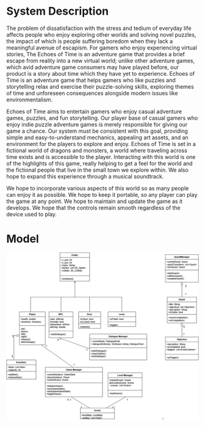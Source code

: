 # System Description
The problem of dissatisfaction with the stress and tedium of everyday life affects people who enjoy exploring other worlds and solving novel puzzles, the impact of which is people suffering boredom when they lack a meaningful avenue of escapism.
For gamers who enjoy experiencing virtual stories, The Echoes of Time is an adventure game that provides a brief escape from reality into a new virtual world; unlike other adventure games, which avid adventure game consumers may have played before, our product is a story about time which they have yet to experience.
Echoes of Time is an adventure game that helps gamers who like puzzles and storytelling relax and exercise their puzzle-solving skills, exploring themes of time and unforeseen consequences alongside modern issues like environmentalism.

Echoes of Time aims to entertain gamers who enjoy casual adventure games, puzzles, and fun storytelling. Our player base of casual gamers who enjoy indie puzzle adventure games is merely responsible for giving our game a chance. Our system must be consistent with this goal, providing simple and easy-to-understand mechanics, appealing art assets, and an environment for the players to explore and enjoy. Echoes of Time is set in a fictional world of dragons and monsters, a world where traveling across time exists and is accessible to the player. Interacting with this world is one of the highlights of this game, really helping to get a feel for the world and the fictional people that live in the small town we explore within. We also hope to expand this experience through a musical soundtrack. 

We hope to incorporate various aspects of this world so as many people can enjoy it as possible. We hope to keep it portable, so any player can play the game at any point. We hope to maintain and update the game as it develops. We hope that the controls remain smooth regardless of the device used to play. 


# Model
![UML Diagram](UML_Class_D3.png)
